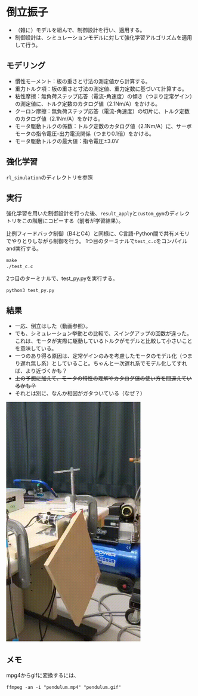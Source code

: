 # 倒立振子

* （雑に）モデルを組んで、制御設計を行い、適用する。
* 制御設計は、シミュレーションモデルに対して強化学習アルゴリズムを適用して行う。

## モデリング
* 慣性モーメント：板の重さと寸法の測定値から計算する。
* 重力トルク項：板の重さと寸法の測定値、重力定数に基づいて計算する。
* 粘性摩擦：無負荷ステップ応答（電流-角速度）の傾き（つまり定常ゲイン）の測定値に、トルク定数のカタログ値（2.1Nm/A）をかける。
* クーロン摩擦：無負荷ステップ応答（電流-角速度）の切片に、トルク定数のカタログ値（2.1Nm/A）をかける。
* モータ駆動トルクの係数：トルク定数のカタログ値（2.1Nm/A）に、サーボモータの指令電圧-出力電流関係（つまり0.1倍）をかける。
* モータ駆動トルクの最大値：指令電圧±3.0V

## 強化学習
`rl_simulation`のディレクトリを参照

## 実行
強化学習を用いた制御設計を行った後、`result_apply`と`custom_gym`のディレクトリをこの階層にコピーする（前者が学習結果）。

比例フィードバック制御（B4とC4）と同様に、C言語-Python間で共有メモリでやりとりしながら制御を行う。
1つ目のターミナルで`test_c.c`をコンパイルand実行する。
```
make
./test_c.c
```
2つ目のターミナルで、test_py.pyを実行する。
```
python3 test_py.py
```

## 結果
* 一応、倒立はした（動画参照）。
* でも、シミュレーション挙動との比較で、スイングアップの回数が違った。これは、モータが実際に駆動しているトルクがモデルと比較して小さいことを意味している。
* 一つのあり得る原因は、定常ゲインのみを考慮したモータのモデル化（つまり遅れ無し系）としていること。ちゃんと一次遅れ系でモデル化してすれば、より近づくかも？
* ~~上の予想に加えて、モータの特性の理解やカタログ値の使い方を間違えているかも？~~
* それとは別に、なんか相図がガタついている（なぜ？）

![movie](https://github.com/numahha/motor_control/blob/master/D2_inverted_pendulum/pendulum.gif)

## メモ
mpg4からgifに変換するには、
```
ffmpeg -an -i "pendulum.mp4" "pendulum.gif"
```
